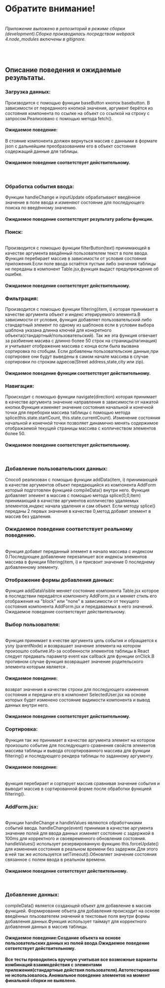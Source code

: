 <h1>Обратите внимание!<h1>
  <h6>Приложение выложено в репозиторий в режиме сборки (development).Сборка производилась посредством webpack 4.node_modules включены в gitignore.</h6>
  <br>
<h2>Описание поведения и ожидаемые результаты.</h2>

<h3>Загрузка данных:</h3>
Производится с помощью функции baseButton кнопок basebutton.
В зависимости от переданного кнопкой значения, аргумент берётся из состояния компонента по ссылке на объект со ссылкой на строку с запросом.Реализовано с помощью метода fetch().
<h4>Ожидаемое поведение:</h4>
В стояние компонента должен вернуться массив с данными в формате json с дальнейшим преобразованием его в объект состояния содержащий данные для таблицы.
<h4>Ожидаемое поведение соответствует действительному.</h4>
<br>
<h3>Обработка события ввода:</h3>
Функции handleChange и inputUpdate обрабатывают введённое значение в поле ввода и изменяют состояние для последующего поиска по введённому значению.
<h4>Ожидаемое поведение соответствует результату работы функции.</h4>


<h3>Поиск:</h3>
<br>
Производится с помощью функции filterButton(text) принимающей в качестве аргумента введённый пользователем текст в поле ввода.
Функция перебирает массив в зависимости от условия состояния приложения.Если поле ввода остаётся пустым либо значения таблицы не переданы в компонент Table.jsx,функция выдаст предупреждение об ошибке.
<h4>Ожидаемое поведение соответствует действительному.</h4>



<h3>Фильтрация:</h3>
Производится с помощью функции filtering(item, i) которая принимает в качестве аргумента объект и индекс итерируемого элемента.В зависимости от условия, функция добавляет пользовательский либо стандартный элемент по одному из шаблонов если в условии выбора шаблона указана длинна ключей для конкретного объекта(стандартный/пользовательский).
Так же эта функция отвечает за разбиение масива с длинно более 50 строк на страницы(пагинация) и учитывает отображение массива с конца если была вызвана сортировка по стобцам.
Если добавлены пользовательские данные,при сортировке они будут выведены в самом начале массива в случае сортировки по строкам адресов(Street address,state,city или zip).
<h4>Ожидаемое поведение функции соответствует действительному.</h4>

<h3>Навигация:</h3>
Происходит с помощью функции navigate(direction) которая принимает в качестве аргумента значение направления в зависимости от нажатой кнопки.Функция изменяет значение состояния начальной и конечной точки для переборки массива таблицы с помощью метода splice(this.state.startCount, this.state.currentCount).
Изменение состояния начальной и конечной точки позволяет динамично менять содержимое отображаемой текущей страницы массива с колличеством элементов более 50.
<h4>Ожидаемое поведение соответствует действительному.</h4>
<br>

<h3>Добавление пользовательских данных:</h3>
Способ реализован с помощью функции addData(item, i) принимающей в качестве аргументов объект передающийся из компонента AddForm который подготовлен функцией compileData() внутри него.
Функция добавляет элеиент в массив с помощью метода splice(0,0,item) принимающий в качкстве аргументов колличество удаляемых элементов,индекс начала удаления и сам объект.
Если методу splice() переданы 2 первых значения в качестве 0,метод добавит элемент в массив без удаления.
<h3>Ожидаемое поведение соответствует реальному поведению.</h3>
<br>
Функция добавит переданный элемент в начало массива с индексом 0.Последующее добавление перезапишет все индексы элементов массива в функции filtering(item, i) и присвоит значение 0 последнему добавленному элементу.
<br>


<h3>Отображение формы добавления данных:</h3>
Функция addDataVisible меняет состояние компонента Table.jsx которое в последствии передаётся компоненту AddForm.jsx и меняет стиль его отображения на "block" или "none" в зависимости от текущего состояния компонента AddForm.jsx и передаваемых в него значений.
</h4>Ожидаемое поведение соответствует действительному.</h4>
<br>



<h3>Выбор пользователя:</h3>
<br>
Функция принимает в кчестве аргумента цель события и обращается к узлу (parentNode) и возврашает значение элемента на котором произошло событие.Из-за особенности элементов таблицы в React следует предавать параметр event как callback для функции onClick.В противном случае функция возвращает значение родительского элемента которым является <table>.
  <h4>Ожидаемое поведение:</h4>возврат значения в качестве строки для последующего изменения состояния и передачи его в компонент SelectedUser.jsx на основе которых будет изменено состояние видимости компонента и вывод данных внутри него.
<br>
<h4>Ожидаемое поведение соответствует действительному.</h4>
  
  
<h3>Сортировка:</h3>

Функция так же принимает в качестве аргумента элемент на котором произошло событие для последующего сравнения свойств элементов массива таблицы и вывода отсортированного массива для функции filtering() и последующего рендера таблицы по заданному аргументу.
<h4>Ожидаемое поведение:</h4>
<br>
функция перебирает и сортирует массив сравнивая значение события и выводит массив в сортированной форме после обработки функцией filtering().

<h3>AddForm.jsx:</h3>
<br>
Функции handleChange и handleValues являются обработчиками событий ввода.
handleChange(event) принимая в качестве аргумента значение полей для ввода данных изменяет состояние с задержкой в 100ms для корректного и своевременного обновления состояния.
handleValues() использует резервированную функцию this.forceUpdate() для изменения состояния в реальном времени без задержек.Для этого в ней так же используется setTimeout().Обновляет значение состояния связанное с полем ввода в реальном времени.
<br>
<h4>Ожидаемое поведение сответствует действительному.</h4>
<br>



<h3>Добавление данных:</h3>


compileData() является создающей объект для добавление в массив функцией.
Формирование объета для добавления происходит на основе введённых пльзователем значений в текстовые поля внутри формы добавления данных.Функция использует таймаут для корректного добавления данных в массив таблицы.
<br>
<h4>Ожидаемое поведение:Создание объекта на основе пользовательских данных из полей ввода.Ожидаемое поведение сответствует действительному.</h4>


**Все тесты проводились вручную учитывая все возможные варианты комбинаций взаимодействия с элементами приложения(стандартные действия пользователя).Автотестирование не использовалось.Аномальное поведение элементов на момент финальной сборки не выявлено.**



